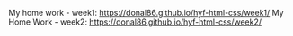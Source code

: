 My home work - week1:
https://donal86.github.io/hyf-html-css/week1/
My Home Work - week2:
https://donal86.github.io/hyf-html-css/week2/
